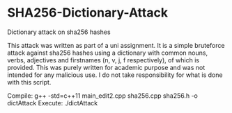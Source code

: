 # SHA256-Dictionary-Attack
Dictionary attack on sha256 hashes

This attack was written as part of a uni assignment. It is a simple bruteforce attack against sha256 hashes using a dictionary with common nouns, verbs, adjectives and firstnames (n, v, j, f respectively), of which is provided. This was purely written for academic purpose and was not intended for any malicious use. I do not take responsibility for what is done with this script. 


Compile: g++ -std=c++11 main_edit2.cpp sha256.cpp sha256.h -o dictAttack
Execute: ./dictAttack



